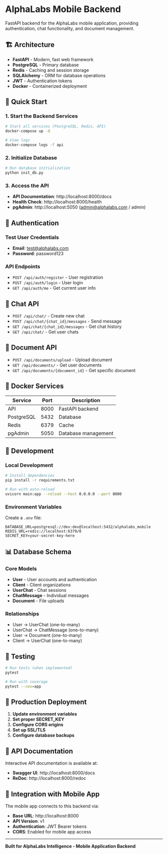 # AlphaLabs Mobile Backend

FastAPI backend for the AlphaLabs mobile application, providing authentication, chat functionality, and document management.

## 🏗️ Architecture

- **FastAPI** - Modern, fast web framework
- **PostgreSQL** - Primary database
- **Redis** - Caching and session storage
- **SQLAlchemy** - ORM for database operations
- **JWT** - Authentication tokens
- **Docker** - Containerized deployment

## 🚀 Quick Start

### 1. Start the Backend Services

```bash
# Start all services (PostgreSQL, Redis, API)
docker-compose up -d

# View logs
docker-compose logs -f api
```

### 2. Initialize Database

```bash
# Run database initialization
python init_db.py
```

### 3. Access the API

- **API Documentation**: http://localhost:8000/docs
- **Health Check**: http://localhost:8000/health
- **pgAdmin**: http://localhost:5050 (admin@alphalabs.com / admin)

## 🔐 Authentication

### Test User Credentials
- **Email**: test@alphalabs.com
- **Password**: password123

### API Endpoints
- `POST /api/auth/register` - User registration
- `POST /api/auth/login` - User login
- `GET /api/auth/me` - Get current user info

## 💬 Chat API

- `POST /api/chat/` - Create new chat
- `POST /api/chat/{chat_id}/messages` - Send message
- `GET /api/chat/{chat_id}/messages` - Get chat history
- `GET /api/chat/` - Get user chats

## 📄 Document API

- `POST /api/documents/upload` - Upload document
- `GET /api/documents/` - Get user documents
- `GET /api/documents/{document_id}` - Get specific document

## 🐳 Docker Services

| Service | Port | Description |
|---------|------|-------------|
| API | 8000 | FastAPI backend |
| PostgreSQL | 5432 | Database |
| Redis | 6379 | Cache |
| pgAdmin | 5050 | Database management |

## 🔧 Development

### Local Development
```bash
# Install dependencies
pip install -r requirements.txt

# Run with auto-reload
uvicorn main:app --reload --host 0.0.0.0 --port 8000
```

### Environment Variables
Create a `.env` file:
```env
DATABASE_URL=postgresql://dev:dev@localhost:5432/alphalabs_mobile
REDIS_URL=redis://localhost:6379/0
SECRET_KEY=your-secret-key-here
```

## 📊 Database Schema

### Core Models
- **User** - User accounts and authentication
- **Client** - Client organizations
- **UserChat** - Chat sessions
- **ChatMessage** - Individual messages
- **Document** - File uploads

### Relationships
- User → UserChat (one-to-many)
- UserChat → ChatMessage (one-to-many)
- User → Document (one-to-many)
- Client → UserChat (one-to-many)

## 🧪 Testing

```bash
# Run tests (when implemented)
pytest

# Run with coverage
pytest --cov=app
```

## 🚀 Production Deployment

1. **Update environment variables**
2. **Set proper SECRET_KEY**
3. **Configure CORS origins**
4. **Set up SSL/TLS**
5. **Configure database backups**

## 📝 API Documentation

Interactive API documentation is available at:
- **Swagger UI**: http://localhost:8000/docs
- **ReDoc**: http://localhost:8000/redoc

## 🔗 Integration with Mobile App

The mobile app connects to this backend via:
- **Base URL**: http://localhost:8000
- **API Version**: v1
- **Authentication**: JWT Bearer tokens
- **CORS**: Enabled for mobile app access

---

**Built for AlphaLabs Intelligence - Mobile Application Backend** 